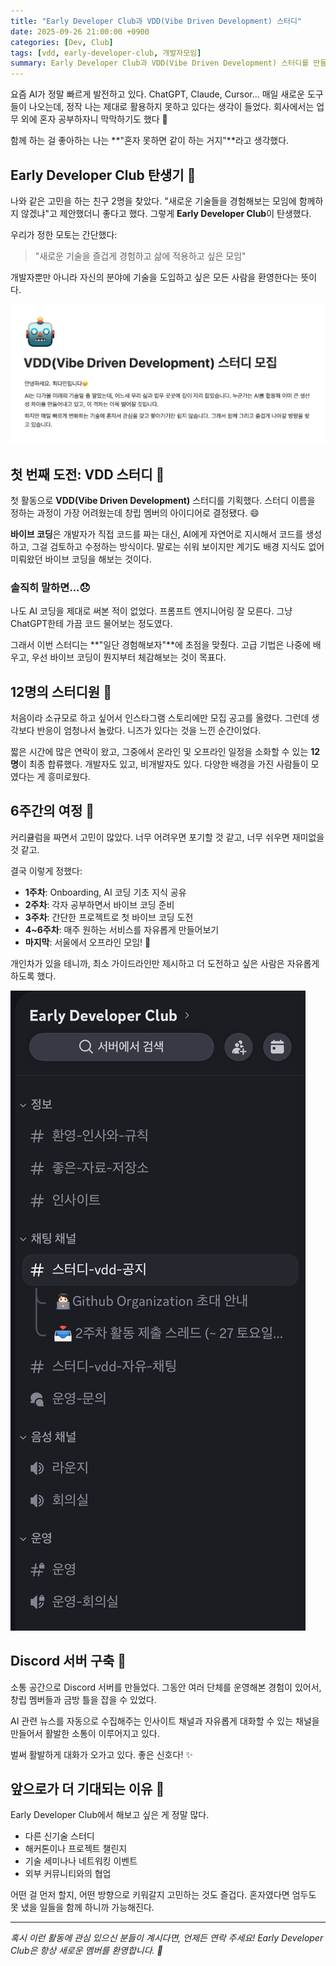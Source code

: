 ```yaml
---
title: "Early Developer Club과 VDD(Vibe Driven Development) 스터디"
date: 2025-09-26 21:00:00 +0900
categories: [Dev, Club]
tags: [vdd, early-developer-club, 개발자모임]
summary: Early Developer Club과 VDD(Vibe Driven Development) 스터디를 만들었습니다.
---
```


요즘 AI가 정말 빠르게 발전하고 있다. ChatGPT, Claude, Cursor... 매일 새로운 도구들이 나오는데, 정작 나는 제대로 활용하지 못하고 있다는 생각이 들었다. 회사에서는 업무 외에 혼자 공부하자니 막막하기도 했다 🤔

함께 하는 걸 좋아하는 나는 **"혼자 못하면 같이 하는 거지"**라고 생각했다.

## Early Developer Club 탄생기 🌱

나와 같은 고민을 하는 친구 2명을 찾았다. "새로운 기술들을 경험해보는 모임에 함께하지 않겠냐"고 제안했더니 좋다고 했다. 그렇게 **Early Developer Club**이 탄생했다.

우리가 정한 모토는 간단했다:

> "새로운 기술을 즐겁게 경험하고 삶에 적용하고 싶은 모임"

개발자뿐만 아니라 자신의 분야에 기술을 도입하고 싶은 모든 사람을 환영한다는 뜻이다.

![모집 공고 머릿말](./assets/notice.png)

## 첫 번째 도전: VDD 스터디 🚀

첫 활동으로 **VDD(Vibe Driven Development)** 스터디를 기획했다. 스터디 이름을 정하는 과정이 가장 어려웠는데 창립 멤버의 아이디어로 결정됐다. 😄

**바이브 코딩**은 개발자가 직접 코드를 짜는 대신, AI에게 자연어로 지시해서 코드를 생성하고, 그걸 검토하고 수정하는 방식이다. 말로는 쉬워 보이지만 계기도 배경 지식도 없어 미뤄왔던 바이브 코딩을 해보는 것이다.

### 솔직히 말하면...😞

나도 AI 코딩을 제대로 써본 적이 없었다. 프롬프트 엔지니어링 잘 모른다. 그냥 ChatGPT한테 가끔 코드 물어보는 정도였다.

그래서 이번 스터디는 **"일단 경험해보자"**에 초점을 맞췄다. 고급 기법은 나중에 배우고, 우선 바이브 코딩이 뭔지부터 체감해보는 것이 목표다.

## 12명의 스터디원 👥

처음이라 소규모로 하고 싶어서 인스타그램 스토리에만 모집 공고를 올렸다. 그런데 생각보다 반응이 엄청나서 놀랐다. 니즈가 있다는 것을 느낀 순간이었다.

짧은 시간에 많은 연락이 왔고, 그중에서 온라인 및 오프라인 일정을 소화할 수 있는 **12명**이 최종 합류했다. 개발자도 있고, 비개발자도 있다. 다양한 배경을 가진 사람들이 모였다는 게 흥미로웠다.

## 6주간의 여정 📅

커리큘럼을 짜면서 고민이 많았다. 너무 어려우면 포기할 것 같고, 너무 쉬우면 재미없을 것 같고.

결국 이렇게 정했다:

- **1주차**: Onboarding, AI 코딩 기초 지식 공유
- **2주차**: 각자 공부하면서 바이브 코딩 준비
- **3주차**: 간단한 프로젝트로 첫 바이브 코딩 도전
- **4~6주차**: 매주 원하는 서비스를 자유롭게 만들어보기
- **마지막**: 서울에서 오프라인 모임! 🎉

개인차가 있을 테니까, 최소 가이드라인만 제시하고 더 도전하고 싶은 사람은 자유롭게 하도록 했다.

![Early Developer Club Discord 서버](./assets/discord.jpg)

## Discord 서버 구축 💬

소통 공간으로 Discord 서버를 만들었다. 그동안 여러 단체를 운영해본 경험이 있어서, 창립 멤버들과 금방 틀을 잡을 수 있었다.

AI 관련 뉴스를 자동으로 수집해주는 인사이트 채널과 자유롭게 대화할 수 있는 채널을 만들어서 활발한 소통이 이루어지고 있다.

벌써 활발하게 대화가 오가고 있다. 좋은 신호다! ✨

## 앞으로가 더 기대되는 이유 🌟

Early Developer Club에서 해보고 싶은 게 정말 많다.

- 다른 신기술 스터디
- 해커톤이나 프로젝트 챌린지
- 기술 세미나나 네트워킹 이벤트
- 외부 커뮤니티와의 협업

어떤 걸 먼저 할지, 어떤 방향으로 키워갈지 고민하는 것도 즐겁다. 혼자였다면 엄두도 못 냈을 일들을 함께 하니까 가능해진다.

---

_혹시 이런 활동에 관심 있으신 분들이 계시다면, 언제든 연락 주세요! Early Developer Club은 항상 새로운 멤버를 환영합니다. 🤝_
